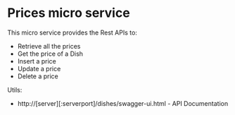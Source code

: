 # Prices micro service

This micro service provides the Rest APIs to:

* Retrieve all the prices
* Get the price of a Dish
* Insert a price
* Update a price
* Delete a price 

Utils:

* http://[server][:serverport]/dishes/swagger-ui.html - API Documentation